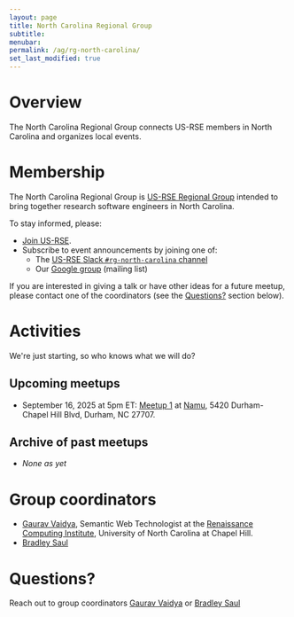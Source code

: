 ```yaml
---
layout: page
title: North Carolina Regional Group
subtitle:
menubar:
permalink: /ag/rg-north-carolina/
set_last_modified: true
---
```


# Overview

The North Carolina Regional Group connects US-RSE members in North Carolina and organizes local events.

# Membership

The North Carolina Regional Group is <a href="{{site.baseurl}}/about/affinity-groups/">US-RSE Regional Group</a>
intended to bring together research software engineers in North Carolina.

To stay informed, please:

* [Join US-RSE]({{site.baseurl}}/join/).
* Subscribe to event announcements by joining one of:
  * The [US-RSE Slack `#rg-north-carolina` channel](https://usrse.slack.com/messages/rg-north-carolina)
  * Our [Google group](https://groups.google.com/a/us-rse.org/g/rg-north-carolina/about) (mailing list)

If you are interested in giving a talk or have other ideas for a future meetup, please contact one of the coordinators (see the [Questions?](#questions) section below).

# Activities

We're just starting, so who knows what we will do?

## Upcoming meetups

- September 16, 2025 at 5pm ET: [Meetup 1]({{site.baseurl}}/events/2025/2025-09-rg-nc-meetup-1/) at [Namu](https://www.yelp.com/biz/namu-durham), 5420 Durham-Chapel Hill Blvd, Durham, NC 27707.

## Archive of past meetups

- _None as yet_

# Group coordinators

- [Gaurav Vaidya](https://www.ggvaidya.com/), Semantic Web Technologist at the [Renaissance Computing Institute](https://renci.org/), University of North Carolina at Chapel Hill.
- [Bradley Saul](https://www.functionalstatistics.com/)

# Questions?

Reach out to group coordinators
[Gaurav Vaidya](mailto:gaurav@ggvaidya.com) or
[Bradley Saul](mailto:bradleysaul@fastmail.com)
